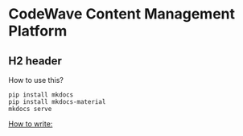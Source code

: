 # CodeWave Content Management Platform

## H2 header

How to use this?

```
pip install mkdocs
pip install mkdocs-material
mkdocs serve
```

[How to write:](https://squidfunk.github.io/mkdocs-material/getting-started/)